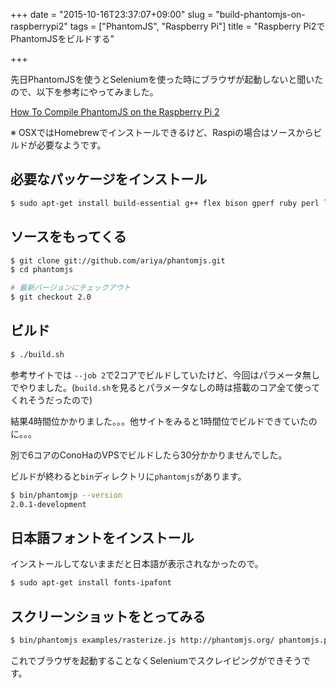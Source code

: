 +++
date = "2015-10-16T23:37:07+09:00"
slug = "build-phantomjs-on-raspberrypi2"
tags = ["PhantomJS", "Raspberry Pi"]
title = "Raspberry Pi2でPhantomJSをビルドする"

+++

先日PhantomJSを使うとSeleniumを使った時にブラウザが起動しないと聞いたので、以下を参考にやってみました。

[How To Compile PhantomJS on the Raspberry Pi 2](http://raspberrypimaker.com/how-to-compile-phantomjs-on-the-raspberry-pi-2/)

※ OSXではHomebrewでインストールできるけど、Raspiの場合はソースからビルドが必要なようです。

<!--more-->

## 必要なパッケージをインストール

```sh
$ sudo apt-get install build-essential g++ flex bison gperf ruby perl libsqlite3-dev libfontconfig1-dev libicu-dev libfreetype6 libssl-dev libpng-dev libjpeg-dev
```

## ソースをもってくる

```sh
$ git clone git://github.com/ariya/phantomjs.git
$ cd phantomjs

# 最新バージョンにチェックアウト
$ git checkout 2.0
```

## ビルド

```sh
$ ./build.sh
```

参考サイトでは `--job 2`で2コアでビルドしていたけど、今回はパラメータ無しでやりました。(`build.sh`を見るとパラメータなしの時は搭載のコア全て使ってくれそうだったので)

結果4時間位かかりました。。。他サイトをみると1時間位でビルドできていたのに。。。

別で6コアのConoHaのVPSでビルドしたら30分かかりませんでした。

ビルドが終わると`bin`ディレクトリに`phantomjs`があります。

```sh
$ bin/phantomjp --version
2.0.1-development
```

## 日本語フォントをインストール

インストールしてないままだと日本語が表示されなかったので。

```sh
$ sudo apt-get install fonts-ipafont
```

## スクリーンショットをとってみる

```sh
$ bin/phantomjs examples/rasterize.js http://phantomjs.org/ phantomjs.png
```

これでブラウザを起動することなくSeleniumでスクレイピングができそうです。
